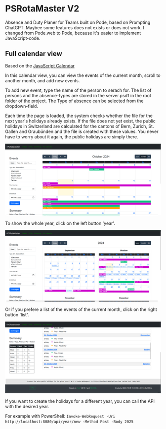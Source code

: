 # PSRotaMaster V2

Absence and Duty Planer for Teams built on Pode, based on Prompting ChatGPT. Maybee some features does not exists or does not work. I changed from Pode.web to Pode, because it's easier to implement JavaScript-code.

## Full calendar view

Based on the [JavaScript Calendar](https://fullcalendar.io/)

In this calendar view, you can view the events of the current month, scroll to another month, and add new events.

To add new event, type the name of the person to serach for. The list of persons and the absence-types are stored in the server.psd1 in the root folder of the project. The Type of absence can be selected from the dropdown-field.

Each time the page is loaded, the system checks whether the file for the next year's holidays already exists. If the file does not yet exist, the public holidays in Switzerland are calculated for the cantons of Bern, Zurich, St. Gallen and Graubünden and the file is created with these values. You never have to worry about it again, the public holidays are simply there.

![PSRotaMasterIndex](./public/img/PSRotaMasterFull.png)

To show the whole year, click on the left button 'year'.

![PSRotaMasterFullYear](./public/img/PSRotaMasterFullYear.png)

Or if you prefere a list of the events of the current month, click on the right button 'list'.

![PSRotaMasterList](./public/img/PSRotaMasterList.png)

If you want to create the holidays for a different year, you can call the API with the desired year. 

For example with PowerShell: ````Invoke-WebRequest -Uri http://localhost:8080/api/year/new -Method Post -Body 2025````
